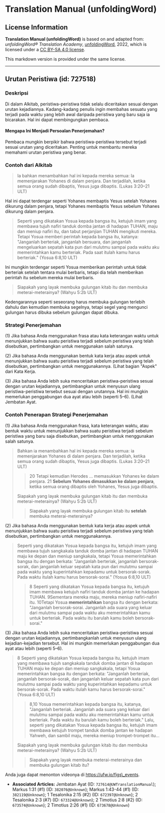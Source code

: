# Translation Manual (unfoldingWord)

## License Information

**Translation Manual (unfoldingWord)** is based on and adapted from: _unfoldingWord® Translation Academy_, [unfoldingWord](https://unfoldingword.org/utw), 2022, which is licensed under a [CC BY-SA 4.0 license](https://creativecommons.org/licenses/by-sa/4.0/legalcode.en).

This markdown version is provided under the same license.



--------------------------------

## Urutan Peristiwa (id: 727518)

### Deskripsi

Di dalam Alkitab, peristiwa\-peristiwa tidak selalu diceritakan sesuai dengan urutan kejadiannya. Kadang\-kadang penulis ingin membahas sesuatu yang terjadi pada waktu yang lebih awal daripada peristiwa yang baru saja ia bicarakan. Hal ini dapat membingungkan pembaca.

#### Mengapa Ini Menjadi Persoalan Penerjemahan?

Pembaca mungkin berpikir bahwa peristiwa\-peristiwa tersebut terjadi sesuai urutan yang diceritakan. Penting untuk membantu mereka memahami urutan peristiwa yang benar.

### Contoh dari Alkitab

> Ia bahkan menambahkan hal ini kepada mereka semua: Ia memenjarakan Yohanes di dalam penjara. Dan terjadilah, ketika semua orang sudah dibaptis, Yesus juga dibaptis. (Lukas 3:20–21 ULT)

Hal ini dapat terdengar seperti Yohanes membaptis Yesus setelah Yohanes dikurung dalam penjara, tetapi Yohanes membaptis Yesus sebelum Yohanes dikurung dalam penjara.

> Seperti yang dikatakan Yosua kepada bangsa itu, ketujuh imam yang membawa tujuh nafiri tanduk domba jantan di hadapan TUHAN, maju dan meniup nafiri itu, dan tabut perjanjian TUHAN mengikuti mereka. Tetapi Yosua memberi perintah kepada bangsa itu, katanya: "Janganlah berteriak, janganlah bersuara, dan janganlah mengeluarkan sepatah kata pun dari mulutmu sampai pada waktu aku memerintahkan kamu berteriak. Pada saat itulah kamu harus berteriak." (Yosua 6:8,10 ULT)

Ini mungkin terdengar seperti Yosua memberikan perintah untuk tidak berteriak setelah tentara mulai berbaris, tetapi dia telah memberikan perintah itu sebelum mereka mulai berbaris.

> Siapakah yang layak membuka gulungan kitab itu dan membuka meterai\-meterainya? (Wahyu 5:2b ULT)

Kedengarannya seperti seseorang harus membuka gulungan terlebih dahulu dan kemudian membuka segelnya, tetapi segel yang mengunci gulungan harus dibuka sebelum gulungan dapat dibuka.

### Strategi Penerjemahan

(1\) Jika bahasa Anda menggunakan frasa atau kata keterangan waktu untuk menunjukkan bahwa suatu peristiwa terjadi sebelum peristiwa yang telah disebutkan, pertimbangkan untuk menggunakan salah satunya.

(2\) Jika bahasa Anda menggunakan bentuk kata kerja atau aspek untuk menunjukkan bahwa suatu peristiwa terjadi sebelum peristiwa yang telah disebutkan, pertimbangkan untuk menggunakannya. (Lihat bagian "Aspek" dari Kata Kerja.

(3\) Jika bahasa Anda lebih suka menceritakan peristiwa\-peristiwa sesuai dengan urutan kejadiannya, pertimbangkan untuk menyusun ulang peristiwa\-peristiwa tersebut sesuai dengan urutannya. Hal ini mungkin memerlukan penggabungan dua ayat atau lebih (seperti 5–6\). (Lihat Jembatan Ayat.

### Contoh Penerapan Strategi Penerjemahan

(1\) Jika bahasa Anda menggunakan frasa, kata keterangan waktu, atau bentuk waktu untuk menunjukkan bahwa suatu peristiwa terjadi sebelum peristiwa yang baru saja disebutkan, pertimbangkan untuk menggunakan salah satunya.

> Bahkan ia menambahkan hal ini kepada mereka semua: ia memenjarakan Yohanes di dalam penjara. Dan terjadilah, ketika semua orang sudah dibaptis, Yesus juga dibaptis. (Lukas 3:20–21 ULT)
> 
> 
> > 20 Tetapi kemudian Herodes ... memasukkan Yohanes ke dalam penjara. 21 **Sebelum Yohanes dimasukkan ke dalam penjara**, ketika semua orang dibaptis oleh Yohanes, Yesus juga dibaptis.
> 
> Siapakah yang layak membuka gulungan kitab itu dan membuka meterai\-meterainya? (Wahyu 5:2b ULT)
> 
> 
> > Siapakah yang layak membuka gulungan kitab itu **setelah** membuka meterai\-meterainya?

(2\) Jika bahasa Anda menggunakan bentuk kata kerja atau aspek untuk menunjukkan bahwa suatu peristiwa terjadi sebelum peristiwa yang telah disebutkan, pertimbangkan untuk menggunakannya.

> Seperti yang dikatakan Yosua kepada bangsa itu, ketujuh imam yang membawa tujuh sangkakala tanduk domba jantan di hadapan TUHAN maju ke depan dan meniup sangkakala, tetapi Yosua memerintahkan bangsa itu dengan berkata: "Janganlah berteriak, janganlah bersorak\-sorak, dan janganlah keluar sepatah kata pun dari mulutmu sampai pada waktu yang kuperintahkan kepadamu untuk bersorak\-sorak. Pada waktu itulah kamu harus bersorak\-sorai." (Yosua 6:8,10 ULT)
> 
> 
> > 8 Seperti yang dikatakan Yosua kepada bangsa itu, ketujuh imam membawa ketujuh nafiri tanduk domba jantan ke hadapan TUHAN. 9Sementara mereka maju, mereka meniup nafiri\-nafiri itu. 10Tetapi Yosua **memerintahkan** bangsa itu dengan berkata: "Janganlah bersorak\-sorai. Janganlah ada suara yang keluar dari mulutmu sampai pada waktu aku memerintahkan kamu untuk berteriak. Pada waktu itu barulah kamu boleh bersorak\-sorai."

(3\) Jika bahasa Anda lebih suka menceritakan peristiwa\-peristiwa sesuai dengan urutan kejadiannya, pertimbangkanlah untuk menyusun ulang kejadian\-kejadian tersebut. Hal ini mungkin memerlukan penggabungan dua ayat atau lebih (seperti 5–6\).

> 8 Seperti yang dikatakan Yosua kepada bangsa itu, ketujuh imam yang membawa tujuh sangkakala tanduk domba jantan di hadapan TUHAN maju ke depan dan meniup sangkakala, tetapi Yosua memerintahkan bangsa itu dengan berkata: "Janganlah berteriak, janganlah bersorak\-sorak, dan janganlah keluar sepatah kata pun dari mulutmu sampai pada waktu yang kuperintahkan kepadamu untuk bersorak\-sorak. Pada waktu itulah kamu harus bersorak\-sorai." (Yosua 6:8,10 ULT)
> 
> 
> > 8,10 Yosua memerintahkan kepada bangsa itu, katanya, "Janganlah berteriak. Janganlah ada suara yang keluar dari mulutmu sampai pada waktu aku memerintahkan kamu untuk berteriak. Pada waktu itu barulah kamu boleh berteriak." Lalu, seperti yang dikatakan Yosua kepada bangsa itu, ketujuh imam membawa ketujuh trompet tanduk domba jantan ke hadapan Yahweh, dan sambil maju, mereka meniup trompet\-trompet itu…
> 
> Siapakah yang layak membuka gulungan kitab itu dan membuka meterai\-meterainya? (Wahyu 5:2b ULT)
> 
> 
> > Siapakah yang layak membuka meterai\-meterainya dan membuka gulungan kitab itu?

Anda juga dapat menonton videonya di https://ufw.io/figs\_events.

* **Associated Articles:** Jembatan Ayat (ID: `727614@UWTranslationManual`); Markus 1:31 (#1) (ID: `382076@Unknown`); Markus 1:43-44 (#1) (ID: `382119@Unknown`); 1 Tesalonika 2:15 (#2) (ID: `672397@Unknown`); 2 Tesalonika 2:3 (#7) (ID: `673324@Unknown`); 2 Timotius 2:8 (#2) (ID: `673574@Unknown`); 2 Timotius 2:26 (#1) (ID: `673678@Unknown`)


